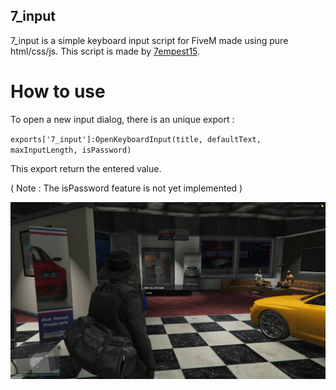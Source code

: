 ## 7_input

7_input is a simple keyboard input script for FiveM made using pure html/css/js.
This script is made by [7empest15](https://github.com/7empest15).

# How to use 

To open a new input dialog, there is an unique export :

`exports['7_input']:OpenKeyboardInput(title, defaultText, maxInputLength, isPassword)`

This export return the entered value. 


( Note : The isPassword feature is not yet implemented )

![alt text](image.png)